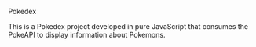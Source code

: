 Pokedex

This is a Pokedex project developed in pure JavaScript that consumes the PokeAPI to display information about Pokemons.